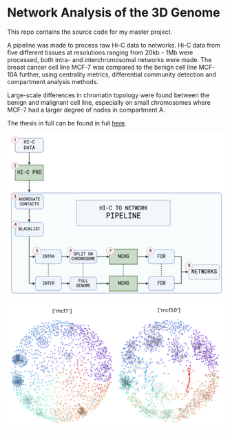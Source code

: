 # Network Analysis of the 3D Genome 

This repo contains the source code for my master project. 

A pipeline was made to process raw Hi-C data to networks. Hi-C data from five different tissues at resolutions ranging from 20kb - 1Mb were processed, both intra- and interchromosomal networks were made. The breast cancer cell line MCF-7 was compared to the benign cell line MCF-10A further, using centrality metrics, differential community detection and compartment analysis methods. 


Large-scale differences in chromatin topology were found between the benign and malignant cell line, especially on small chromosomes where MCF-7 had a larger degree of nodes in compartment A.

The thesis in full can be found in full [here](https://www.duo.uio.no/handle/10852/105389?show=full). 
    
![Overview of pipeline](images/msc_pipeline.png)
    

![Full genome community detection using at 1Mb resolution](images/fg_comms.png)
    
    
    
    
